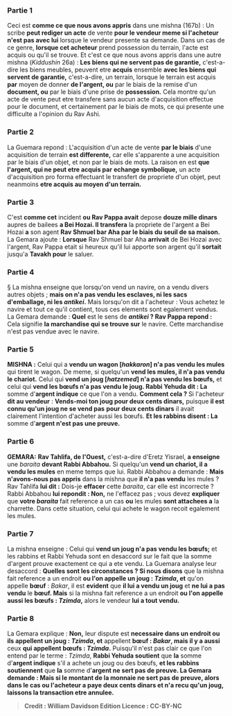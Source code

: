 
### Partie 1
Ceci est <b>comme ce que nous avons appris</b> dans une mishna (167b) : Un scribe <b>peut rediger un acte</b> de vente <b>pour le vendeur meme si l'acheteur n'est pas avec lui</b> lorsque le vendeur presente sa demande. Dans un cas de ce genre, <b>lorsque cet acheteur</b> prend possession du terrain, l'acte est acquis ou qu'il se trouve. Et c'est ce que nous avons appris</b> dans une autre mishna (<i>Kiddushin</i> 26a) : <b>Les biens qui ne servent pas de garantie,</b> c'est-a-dire les biens meubles, peuvent etre <b>acquis</b> ensemble <b>avec les biens qui servent de garantie,</b> c'est-a-dire, un terrain, lorsque le terrain est acquis <b>par</b> moyen de donner <b>de l'argent, ou</b> par le biais de la remise d'un <b>document, ou</b> par le biais d'une prise de <b>possession.</b> Cela montre qu'un acte de vente peut etre transfere sans aucun acte d'acquisition effectue pour le document, et certainement par le biais de mots, ce qui presente une difficulte a l'opinion du Rav Ashi.

### Partie 2
La Guemara repond : L'acquisition d'un acte de vente <b>par le biais</b> d'une acquisition de terrain <b>est differente,</b> car elle s'apparente a une acquisition par le biais d'un objet, et non par le biais de mots. La raison en est <b>que l'argent, qui ne peut etre acquis par</b> <b>echange symbolique,</b> un acte d'acquisition pro forma effectuant le transfert de propriete d'un objet, peut neanmoins <b>etre acquis au moyen d'un terrain.</b>

### Partie 3
C'est <b>comme cet</b> incident <b>ou Rav Pappa avait</b> depose <b>douze mille dinars</b> aupres de bailees <b>a Bei Hozai. Il transfera</b> la propriete de l'argent a Bei Hozai <b>a</b> son agent <b>Rav Shmuel bar Aha par le biais du seuil de sa maison.</b> La Gemara ajoute : <b>Lorsque</b> Rav Shmuel bar Aha <b>arrivait</b> de Bei Hozai avec l'argent, Rav Pappa etait si heureux qu'il lui apporte son argent qu'il <b>sortait</b> jusqu'a <b>Tavakh pour</b> le saluer.</b>

### Partie 4
§ La mishna enseigne que lorsqu'on vend un navire, on a vendu divers autres objets ; <b>mais on n'a pas vendu les esclaves, ni les sacs d'emballage, ni les <i>antikei</i>.</b> Mais lorsqu'on dit a l'acheteur : Vous achetez le navire et tout ce qu'il contient, tous ces elements sont egalement vendus. La Gemara demande : <b>Quel</b> est le sens de <b><i>antikei</i> ? Rav Pappa repond :</b> Cela signifie <b>la marchandise qui se trouve sur</b> le navire. Cette marchandise n'est pas vendue avec le navire.

### Partie 5
<strong>MISHNA :</strong> Celui qui a <b>vendu un wagon [<i>hakkaron</i>] n'a pas vendu les mules</b> qui tirent le wagon. De meme, si quelqu'un <b>vend les mules, il n'a pas vendu le chariot.</b> Celui qui <b>vend un joug [<i>hatzemed</i>] n'a pas vendu les bœufs,</b> et celui qui <b>vend les bœufs n'a pas vendu le joug. Rabbi Yehuda dit : La</b> somme d'<b>argent indique</b> ce que l'on a vendu. <b>Comment cela ? </b> Si l'acheteur <b>dit au vendeur</b> : <b>Vends-moi ton joug pour deux cents dinars,</b> puisque <b>il est connu qu'un joug ne se vend pas</b> <b>pour deux cents dinars</b> il avait clairement l'intention d'acheter aussi les bœufs. <b>Et les rabbins disent : La</b> somme d'<b>argent n'est pas une preuve.</b>

### Partie 6
<strong>GEMARA:</strong> <b>Rav Tahlifa, de l'Ouest,</b> c'est-a-dire d'Eretz Yisrael, <b>a enseigne</b> une <i>baraita</i> <b>devant Rabbi Abbahou.</b> Si quelqu'un <b>vend un chariot, il a vendu les mules</b> en meme temps que lui. Rabbi Abbahou a demande : <b>Mais n'avons-nous pas appris</b> dans la mishna que <b>il n'a pas vendu</b> les mules ? Rav Tahlifa <b>lui dit :</b> Dois-je <b>effacer</b> cette <i>baraita</i>, car elle est incorrecte ? Rabbi Abbahou <b>lui repondit : Non,</b> ne l'effacez pas ; vous devez <b>expliquer</b> que <b>votre <i>baraita</i></b> fait reference a un cas <b>ou</b> les mules <b>sont attachees a</b> la charrette. Dans cette situation, celui qui achete le wagon recoit egalement les mules.

### Partie 7
La mishna enseigne : Celui qui <b>vend un joug n'a pas vendu les bœufs;</b> et les rabbins et Rabbi Yehuda sont en desaccord sur le fait que la somme d'argent prouve exactement ce qui a ete vendu. La Guemara analyse leur desaccord : <b>Quelles sont les circonstances ? Si nous disons</b> que la mishna fait reference a un endroit <b>ou l'on appelle un joug : <i>Tzimda</i>, et</b> qu'on appelle <b>bœuf</b> : <i>Bakar</i>,</b> il est <b>evident</b> que <b>il lui a vendu un joug</b> et <b>ne lui a pas vendu</b> le <b>bœuf. Mais</b> si la mishna fait reference a un endroit <b>ou l'on appelle aussi les bœufs : <i>Tzimda</i>,</b> alors le vendeur <b>lui a tout vendu.</b>

### Partie 8
La Gemara explique : <b>Non,</b> leur dispute est <b>necessaire dans un endroit ou ils appellent un joug : <i>Tzimda</i>, et</b> appellent <b>bœuf : <i>Bakar</i>, mais il y a aussi</b> ceux <b>qui appellent bœufs : <i>Tzimda</i>.</b> Puisqu'il n'est pas clair ce que l'on entend par le terme : <i>Tzimda</i>, <b>Rabbi Yehuda soutient</b> que <b>la</b> somme d'<b>argent indique</b> s'il a achete un joug ou des bœufs, <b>et les rabbins soutiennent</b> que <b>la</b> somme d'<b>argent ne sert pas de <b>preuve.</b> La Gemara demande : <b>Mais si le</b> montant de la <b>monnaie ne sert pas</b> de <b>preuve,</b> alors dans le cas ou l'acheteur a paye deux cents dinars et n'a recu qu'un joug, <b>laissons</b> la <b>transaction etre annulee.</b>

>Credit : William Davidson Edition
>Licence : CC-BY-NC